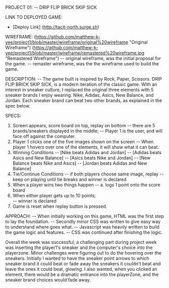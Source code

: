PROJECT 01:
-- DRIP FLIP BRICK SKIP SICK

LINK TO DEPLOYED GAME:
* [Deploy Link] (http://tacit-north.surge.sh)

WIREFRAME:
(https://github.com/matthew-k-yee/project1/blob/master/wireframe/original%20wireframe "Original Wireframe")
(https://github.com/matthew-k-yee/project1/blob/master/wireframe/remastered%20wireframe.jpg "Remastered Wireframe")
-- original wireframe, was the initial proposal for the game.
-- remaster wireframe, was the the wireframe used to build the game.

DESCRIPTION:
-- The game built is inspired by Rock, Paper, Scissors. DRIP FLIP BRICK SKIP SICK, is a modern
iteration of the classic game. With an interest in sneaker culture, I replaced the original three
elements with 5 sneaker brands I enjoy wearing. Nike, Adidas, Asics, New Balance, and Jordan.
Each sneaker brand can beat two other brands, as explained in the spec below.

SPECS:
1) Screen appears, score board on top, replay on bottom
-- there are 5 brands/sneakers displayed in the middle;
-- Player 1 is the user, and will face off against the computer.
2) Player 1 clicks one of the five images shown on the screen
-- When player 1 hovers over one of the elements, it will show what it can beat.
3) Winning Conditions
  -- [Nike beats Adidas and Jordan]
  -- [Adidas beats Asics and New Balance]
  -- [Asics beats Nike and Jordan]
  -- [New Balance beats Nike and Asics]
  -- [Jordan beats Adidas and New Balance]
4) Tie/Continue Conditions
-- if both players choose same image, replay
-- keep on playing until tie breaks and winner is declared
5) When a player wins two things happen
  -- a. logs 1 point onto the score board
6) When either player gets up to 10 points;  
  -- winner is declared
7) Game is reset when replay button is pressed.

APPROACH:
-- When initially working on this game, HTML was the first step to lay the foundation.
-- Secondly minor CSS was written to give easy way to understand where goes what.
-- Javascript was heavily written to build the game logic and features.
-- CSS was continued after finishing the logic.  

Overall the week was successful, a challenging part during project week was inserting the player1's sneaker and the computer's choice into the playerzone. Minor challenges were figuring out to do the hovering over the sneakers. Initially I wanted to have the sneaker point arrows to which sneaker brand
it could beat or fade away the sneakers it couldn't beat and leave the ones it could beat, glowing.
I also wanted, when you clicked an element, there would be a dramatic entrance into the playerZone, and the sneaker brand choices would fade away.
